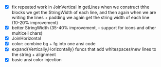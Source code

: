 -   [x] fix repeated work in JoinVertical
        in getLines when we construct thhe blocks we get the StringWidth
        of each line, and then again when we are writing the lines + padding
        we again get the string width of each line
        (10-20% improvement)
-   [x] better StringWidth (35-40% improvement, - support for icons and other multicell chars)
-   [x] JoinHorizontal
-   [x] color: combine bg + fg into one ansi code
-   [x] expand{Vertically,Horizontally} funcs that add whitespaces/new lines to the string + alignment
-   [x] basic ansi color injection
